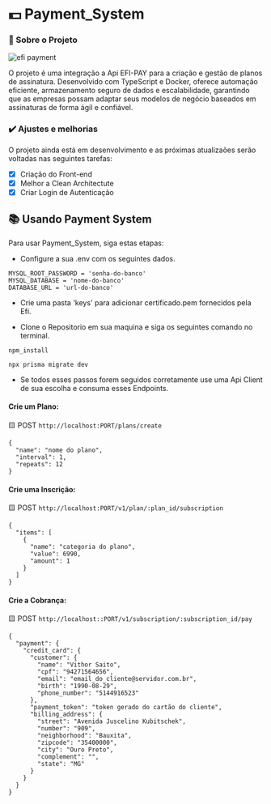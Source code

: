 # 💵 Payment_System

### 📖 Sobre o Projeto

<img src="https://github.com/DevVithor/Payment_System/assets/142769545/8b1c42da-fe90-4c5f-a411-154192285135" alt="efi payment">

O projeto é uma integração a Api EFI-PAY para a criação e gestão de planos de assinatura.
Desenvolvido com TypeScript e Docker, oferece automação eficiente, armazenamento seguro de dados e escalabilidade,
garantindo que as empresas possam adaptar seus modelos de negócio baseados em assinaturas de forma ágil e confiável.

### ✔️ Ajustes e melhorias 

O projeto ainda está em desenvolvimento e as próximas atualizaões serão voltadas nas seguintes tarefas:

- [x] Criação do Front-end
- [x] Melhor a Clean Architectute
- [x] Criar Login de Autenticação

## 📚 Usando Payment System

Para usar Payment_System, siga estas etapas:

- Configure a sua .env com os seguintes dados.
```
MYSQL_ROOT_PASSWORD = 'senha-do-banco'
MYSQL_DATABASE = 'nome-do-banco'
DATABASE_URL = 'url-do-banco'
```
- Crie uma pasta 'keys' para adicionar certificado.pem fornecidos pela Efi.

- Clone o Repositorio em sua maquina e siga os seguintes comando no terminal.
```
npm_install
```
```
npx prisma migrate dev
```
- Se todos esses passos forem seguidos corretamente use uma Api Client de sua escolha e consuma esses Endpoints.

#### Crie um Plano:

🟨 POST `http://localhost:PORT/plans/create`
```
{
  "name": "nome do plano",
  "interval": 1,
  "repeats": 12
}
```
#### Crie uma Inscrição:

🟨 POST `http://localhost:PORT/v1/plan/:plan_id/subscription`
```
{
  "items": [
    {
      "name": "categoria do plano",
      "value": 6990,
      "amount": 1
    }
  ]
}
```
#### Crie a Cobrança:

🟨 POST `http://localhost::PORT/v1/subscription/:subscription_id/pay`
```
{
  "payment": {
    "credit_card": {
      "customer": {
        "name": "Vithor Saito",
        "cpf": "94271564656",
        "email": "email_do_cliente@servidor.com.br",
        "birth": "1990-08-29",
        "phone_number": "5144916523"
      },
      "payment_token": "token gerado do cartão do cliente",
      "billing_address": {
        "street": "Avenida Juscelino Kubitschek",
        "number": "909",
        "neighborhood": "Bauxita",
        "zipcode": "35400000",
        "city": "Ouro Preto",
        "complement": "",
        "state": "MG"
      }
    }
  }
}
```




